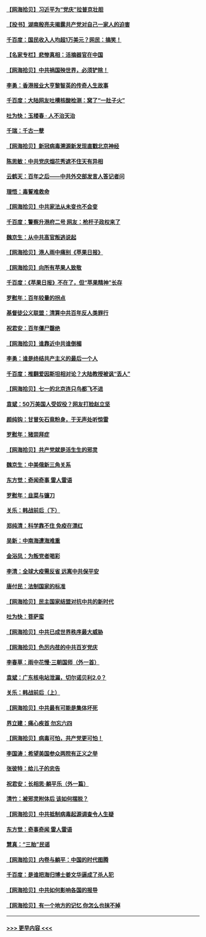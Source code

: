 #### [【网海拾贝】习近平为“党庆”拉普京壮胆](../pages/nsc993/n13057781.md?t=07011202) 
#### [【投书】湖南殷亮夫揭露共产党对自己一家人的迫害](../pages/nsc993/n13057744.md?t=07011202) 
#### [千百度：国民收入人均超1万美元？网民：搞笑！](../pages/nsc993/n13057692.md?t=07011202) 
#### [【名家专栏】悲惨真相：活摘器官在中国](../pages/nsc993/n13056611.md?t=07011202) 
#### [【网海拾贝】中共祸国殃世界，必须铲除！](../pages/nsc993/n13056011.md?t=07011202) 
#### [李勇：香港报业大亨黎智英的传奇人生故事](../pages/nsc993/n13055258.md?t=07011202) 
#### [千百度：大陆网友吐槽核酸检测：窝了“一肚子火”](../pages/nsc993/n13055194.md?t=07011202) 
#### [吐为快：玉楼春 · 人不治天治](../pages/nsc993/n13054028.md?t=07011202) 
#### [千瑞：千古一孽](../pages/nsc993/n13054016.md?t=07011202) 
#### [【网海拾贝】新冠病毒溯源新发现直戳北京神经](../pages/nsc993/n13052425.md?t=07011202) 
#### [陈思敏：中共党庆烟花秀遮不住天有异相](../pages/nsc993/n13052020.md?t=07011202) 
#### [云鹤天：百年之后——中共外交部发言人答记者问](../pages/nsc993/n13051604.md?t=07011202) 
#### [理悟：毒誓难救命](../pages/nsc993/n13051601.md?t=07011202) 
#### [【网海拾贝】中共家法从未变也不会变](../pages/nsc993/n13050366.md?t=07011202) 
#### [千百度：警察升港府二号 网友：枪杆子政权来了](../pages/nsc993/n13050261.md?t=07011202) 
#### [魏京生：从中共高官叛逃说起](../pages/nsc993/n13048997.md?t=07011202) 
#### [【网海拾贝】港人雨中痛别《苹果日报》](../pages/nsc993/n13048941.md?t=07011202) 
#### [【网海拾贝】向所有苹果人致敬](../pages/nsc993/n13046795.md?t=07011202) 
#### [千百度：《苹果日报》不在了，但“苹果精神”长存](../pages/nsc993/n13046703.md?t=07011202) 
#### [罗慰年：百年较量的拐点](../pages/nsc993/n13046542.md?t=07011202) 
#### [基督徒公义联盟：清算中共百年反人类罪行](../pages/nsc993/n13046499.md?t=07011202) 
#### [祝君安：百年僵尸罄绝](../pages/nsc993/n13045595.md?t=07011202) 
#### [【网海拾贝】谁靠近中共谁倒楣](../pages/nsc993/n13044667.md?t=07011202) 
#### [李勇：谁是终结共产主义的最后一个人](../pages/nsc993/n13044397.md?t=07011202) 
#### [千百度：推翻爱因斯坦相对论？大陆教授被讽“丢人”](../pages/nsc993/n13043908.md?t=07011202) 
#### [【网海拾贝】七一的北京连只鸟都飞不进](../pages/nsc993/n13041377.md?t=07011202) 
#### [袁斌：50万美国人受奴役？网友打脸赵立坚](../pages/nsc993/n13041330.md?t=07011202) 
#### [颜纯钩：甘冒矢石竟粉身，于无声处听惊雷](../pages/nsc993/n13041140.md?t=07011202) 
#### [罗慰年：猪崇拜症](../pages/nsc993/n13041071.md?t=07011202) 
#### [【网海拾贝】共产党就是活生生的邪灵](../pages/nsc993/n13036627.md?t=07011202) 
#### [魏京生：中美俄新三角关系](../pages/nsc993/n13035986.md?t=07011202) 
#### [东方觉：奇闻奇事 雷人雷语](../pages/nsc993/n13035878.md?t=07011202) 
#### [罗慰年：韭菜与镰刀](../pages/nsc993/n13034374.md?t=07011202) 
#### [关乐：韩战前后（下）](../pages/nsc993/n13034113.md?t=07011202) 
#### [郑纯清：科学靠不住 免疫在漂红](../pages/nsc993/n13034093.md?t=07011202) 
#### [吴新：中南海遭海难重](../pages/nsc993/n13034084.md?t=07011202) 
#### [金浴凤：为叛党者喝彩](../pages/nsc993/n13034058.md?t=07011202) 
#### [李清：全球大疫需反省 远离中共保平安](../pages/nsc993/n13033784.md?t=07011202) 
#### [唐付民：法制国家的标准](../pages/nsc993/n13032944.md?t=07011202) 
#### [【网海拾贝】民主国家结盟对抗中共的新时代](../pages/nsc993/n13031717.md?t=07011202) 
#### [吐为快：菩萨蛮](../pages/nsc993/n13030033.md?t=07011202) 
#### [【网海拾贝】中共已成世界秩序最大威胁](../pages/nsc993/n13028138.md?t=07011202) 
#### [【网海拾贝】色厉内荏的中共百岁党庆](../pages/nsc993/n13025582.md?t=07011202) 
#### [李春草：雨中花慢‧三朝国师（外一首）](../pages/nsc993/n13025567.md?t=07011202) 
#### [袁斌：广东核电站泄漏，切尔诺贝利2.0？](../pages/nsc993/n13025475.md?t=07011202) 
#### [关乐：韩战前后（上）](../pages/nsc993/n13025387.md?t=07011202) 
#### [【网海拾贝】中共最有可能是集体坏死](../pages/nsc993/n13023101.md?t=07011202) 
#### [界立建：痛心疾首 勿忘六四](../pages/nsc993/n13022339.md?t=07011202) 
#### [【网海拾贝】病毒可怕，共产党更可怕！](../pages/nsc993/n13020728.md?t=07011202) 
#### [李国涛：希望美国参众两院有正义之举](../pages/nsc993/n13020674.md?t=07011202) 
#### [张彼特：给儿子的忠告](../pages/nsc993/n13018934.md?t=07011202) 
#### [祝君安：长相思‧躺平乐（外一篇）](../pages/nsc993/n13018923.md?t=07011202) 
#### [清竹：被邪灵附体后 该如何摆脱？](../pages/nsc993/n13018877.md?t=07011202) 
#### [【网海拾贝】中共抵制病毒起源调查令人生疑](../pages/nsc993/n13017785.md?t=07011202) 
#### [东方觉：奇事奇闻 雷人雷语](../pages/nsc993/n13017577.md?t=07011202) 
#### [慧真：“三胎”民谣](../pages/nsc993/n13017394.md?t=07011202) 
#### [【网海拾贝】内卷与躺平：中国的时代图腾](../pages/nsc993/n13016128.md?t=07011202) 
#### [千百度：是谁把海归博士姜文华逼成了杀人犯](../pages/nsc993/n13015218.md?t=07011202) 
#### [【网海拾贝】中共如何影响各国的报导](../pages/nsc993/n13012599.md?t=07011202) 
#### [【网海拾贝】有一个地方的记忆 你怎么也抹不掉](../pages/nsc993/n13009802.md?t=07011202) 

----
#### [ >>> 更早内容 <<< ](../indexes/nsc993-earlier.md)
